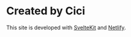 # Created by Cici

This site is developed with [SvelteKit](https://kit.svelte.dev) and [Netlify](https://netlify.com).